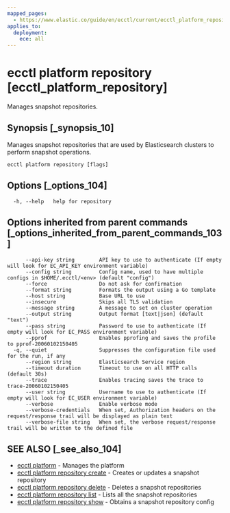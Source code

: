 ```yaml
---
mapped_pages:
  - https://www.elastic.co/guide/en/ecctl/current/ecctl_platform_repository.html
applies_to:
  deployment:
    ece: all
---
```


# ecctl platform repository [ecctl_platform_repository]

Manages snapshot repositories.

## Synopsis [_synopsis_10]

Manages snapshot repositories that are used by Elasticsearch clusters to perform snapshot operations.

```
ecctl platform repository [flags]
```


## Options [_options_104]

```
  -h, --help   help for repository
```


## Options inherited from parent commands [_options_inherited_from_parent_commands_103]

```
      --api-key string        API key to use to authenticate (If empty will look for EC_API_KEY environment variable)
      --config string         Config name, used to have multiple configs in $HOME/.ecctl/<env> (default "config")
      --force                 Do not ask for confirmation
      --format string         Formats the output using a Go template
      --host string           Base URL to use
      --insecure              Skips all TLS validation
      --message string        A message to set on cluster operation
      --output string         Output format [text|json] (default "text")
      --pass string           Password to use to authenticate (If empty will look for EC_PASS environment variable)
      --pprof                 Enables pprofing and saves the profile to pprof-20060102150405
  -q, --quiet                 Suppresses the configuration file used for the run, if any
      --region string         Elasticsearch Service region
      --timeout duration      Timeout to use on all HTTP calls (default 30s)
      --trace                 Enables tracing saves the trace to trace-20060102150405
      --user string           Username to use to authenticate (If empty will look for EC_USER environment variable)
      --verbose               Enable verbose mode
      --verbose-credentials   When set, Authorization headers on the request/response trail will be displayed as plain text
      --verbose-file string   When set, the verbose request/response trail will be written to the defined file
```


## SEE ALSO [_see_also_104]

* [ecctl platform](/reference/ecctl_platform.md) - Manages the platform
* [ecctl platform repository create](/reference/ecctl_platform_repository_create.md) - Creates or updates a snapshot repository
* [ecctl platform repository delete](/reference/ecctl_platform_repository_delete.md) - Deletes a snapshot repositories
* [ecctl platform repository list](/reference/ecctl_platform_repository_list.md) - Lists all the snapshot repositories
* [ecctl platform repository show](/reference/ecctl_platform_repository_show.md) - Obtains a snapshot repository config

